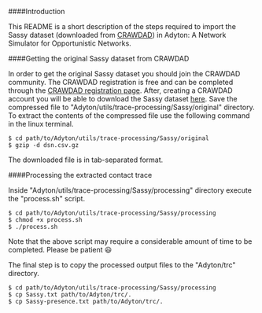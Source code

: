 ####Introduction

This README is a short description of the steps required to import the Sassy dataset (downloaded from [CRAWDAD](http://crawdad.org/)) in Adyton: A Network Simulator for Opportunistic Networks.


####Getting the original Sassy dataset from CRAWDAD

In order to get the original Sassy dataset you should join the CRAWDAD community. The CRAWDAD registration is free and can be completed through the [CRAWDAD registration page](http://crawdad.org/joinup.html). After, creating a CRAWDAD account you will be able to download the Sassy dataset [here](http://crawdad.org//download/st_andrews/sassy/dsn.csv.gz). Save the compressed file to "Adyton/utils/trace-processing/Sassy/original" directory. To extract the contents of the compressed file use the following command in the linux terminal.
```
$ cd path/to/Adyton/utils/trace-processing/Sassy/original
$ gzip -d dsn.csv.gz
```
The downloaded file is in tab-separated format.


####Processing the extracted contact trace

Inside "Adyton/utils/trace-processing/Sassy/processing" directory execute the "process.sh" script.
```
$ cd path/to/Adyton/utils/trace-processing/Sassy/processing
$ chmod +x process.sh
$ ./process.sh
```
Note that the above script may require a considerable amount of time to be completed. Please be patient :smiley:

The final step is to copy the processed output files to the "Adyton/trc" directory.
```
$ cd path/to/Adyton/utils/trace-processing/Sassy/processing
$ cp Sassy.txt path/to/Adyton/trc/.
$ cp Sassy-presence.txt path/to/Adyton/trc/.
```
